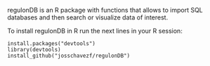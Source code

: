 regulonDB is an R package with functions that allows to import SQL databases and then search or visualize data of interest.

To install regulonDB in R run the next lines in your R session:

```
install.packages("devtools")
library(devtools)
install_github("josschavezf/regulonDB")
```
